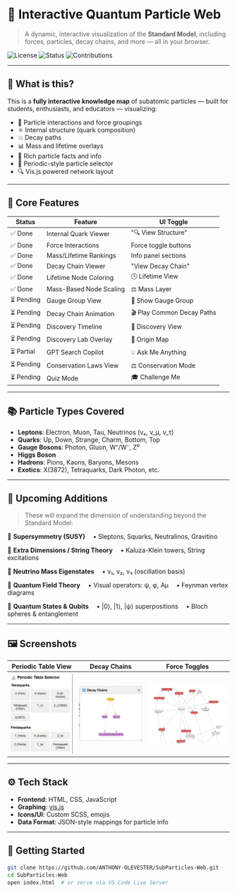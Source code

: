 # 🧬 Interactive Quantum Particle Web

> A dynamic, interactive visualization of the **Standard Model**, including forces, particles, decay chains, and more — all in your browser.

![License](https://img.shields.io/badge/license-GPL--3.0-blue)
![Status](https://img.shields.io/badge/status-Active--Development-brightgreen)
![Contributions](https://img.shields.io/badge/contributions-welcome-orange)

---

## 🎯 What is this?

This is a **fully interactive knowledge map** of subatomic particles — built for students, enthusiasts, and educators — visualizing:

* 🔗 Particle interactions and force groupings
* ⚛️ Internal structure (quark composition)
* 💥 Decay paths
* 📊 Mass and lifetime overlays
* 🧠 Rich particle facts and info
* 🧪 Periodic-style particle selector
* 🔍 Vis.js powered network layout

---

## 🧩 Core Features

| Status    | Feature                 | UI Toggle                  |
| --------- | ----------------------- | -------------------------- |
| ✅ Done    | Internal Quark Viewer   | "🔍 View Structure"        |
| ✅ Done    | Force Interactions      | Force toggle buttons       |
| ✅ Done    | Mass/Lifetime Rankings  | Info panel sections        |
| ✅ Done    | Decay Chain Viewer      | "View Decay Chain"         |
| ✅ Done    | Lifetime Node Coloring  | 🕓 Lifetime View           |
| ✅ Done    | Mass-Based Node Scaling | ⚖️ Mass Layer              |
| ⏳ Pending | Gauge Group View        | 🔣 Show Gauge Group        |
| ⏳ Pending | Decay Chain Animation   | 🎬 Play Common Decay Paths |
| ⏳ Pending | Discovery Timeline      | 📅 Discovery View          |
| ⏳ Pending | Discovery Lab Overlay   | 🧪 Origin Map              |
| ⏳ Partial | GPT Search Copilot      | 💡 Ask Me Anything         |
| ⏳ Pending | Conservation Laws View  | ⚖️ Conservation Mode       |
| ⏳ Pending | Quiz Mode               | 🎓 Challenge Me            |

---

## 📚 Particle Types Covered

* **Leptons**: Electron, Muon, Tau, Neutrinos (νₑ, ν\_μ, ν\_τ)
* **Quarks**: Up, Down, Strange, Charm, Bottom, Top
* **Gauge Bosons**: Photon, Gluon, W⁺/W⁻, Z⁰
* **Higgs Boson**
* **Hadrons**: Pions, Kaons, Baryons, Mesons
* **Exotics**: X(3872), Tetraquarks, Dark Photon, etc.

---

## 🚧 Upcoming Additions

> These will expand the dimension of understanding beyond the Standard Model:

🔸 **Supersymmetry (SUSY)**
 • Sleptons, Squarks, Neutralinos, Gravitino

🔸 **Extra Dimensions / String Theory**
 • Kaluza-Klein towers, String excitations

🔸 **Neutrino Mass Eigenstates**
 • ν₁, ν₂, ν₃ (oscillation basis)

🔸 **Quantum Field Theory**
 • Visual operators: ψ, φ, Aμ
 • Feynman vertex diagrams

🔸 **Quantum States & Qubits**
 • |0⟩, |1⟩, |ψ⟩ superpositions
 • Bloch spheres & entanglement

---

## 🖼 Screenshots

| Periodic Table View | Decay Chains | Force Toggles |
|---------------------|--------------|---------------|
| ![img](docs/periodic.png) | ![img](docs/decay.png) | ![img](docs/forces.png) |

---

## ⚙️ Tech Stack

* **Frontend**: HTML, CSS, JavaScript
* **Graphing**: [vis.js](https://visjs.org/)
* **Icons/UI**: Custom SCSS, emojis
* **Data Format**: JSON-style mappings for particle info

---

## 🚀 Getting Started

```bash
git clone https://github.com/ANTHONY-OLEVESTER/SubParticles-Web.git
cd SubParticles-Web
open index.html  # or serve via VS Code Live Server
```

